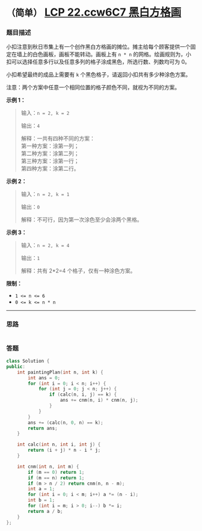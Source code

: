 # `（简单）` [LCP 22.ccw6C7 黑白方格画](https://leetcode-cn.com/problems/ccw6C7/)

### 题目描述
<p>小扣注意到秋日市集上有一个创作黑白方格画的摊位。摊主给每个顾客提供一个固定在墙上的白色画板，画板不能转动。画板上有 <code>n * n</code> 的网格。绘画规则为，小扣可以选择任意多行以及任意多列的格子涂成黑色，所选行数、列数均可为 0。</p>
<p>小扣希望最终的成品上需要有 <code>k</code> 个黑色格子，请返回小扣共有多少种涂色方案。</p>
<p>注意：两个方案中任意一个相同位置的格子颜色不同，就视为不同的方案。</p>
<p><strong>示例 1：</strong></p>
<blockquote>
<p>输入：<code>n = 2, k = 2</code></p>
<p>输出：<code>4</code></p>
<p>解释：一共有四种不同的方案：<br>
第一种方案：涂第一列；<br>
第二种方案：涂第二列；<br>
第三种方案：涂第一行；<br>
第四种方案：涂第二行。</p>
</blockquote>
<p><strong>示例 2：</strong></p>
<blockquote>
<p>输入：<code>n = 2, k = 1</code></p>
<p>输出：<code>0</code></p>
<p>解释：不可行，因为第一次涂色至少会涂两个黑格。</p>
</blockquote>
<p><strong>示例 3：</strong></p>
<blockquote>
<p>输入：<code>n = 2, k = 4</code></p>
<p>输出：<code>1</code></p>
<p>解释：共有 2*2=4 个格子，仅有一种涂色方案。</p>
</blockquote>
<p><strong>限制：</strong></p>
<ul>
<li><code>1 &lt;= n &lt;= 6</code></li>
<li><code>0 &lt;= k &lt;= n * n</code></li>
</ul>


---
### 思路
```
```



### 答题
``` C++
class Solution {
public:
    int paintingPlan(int n, int k) {
        int ans = 0;
        for (int i = 0; i < n; i++) {
            for (int j = 0; j < n; j++) {
                if (calc(n, i, j) == k) {
                    ans += cnm(n, i) * cnm(n, j);
                }
            }
        }
        ans += (calc(n, 0, n) == k);
        return ans;
    }

    int calc(int n, int i, int j) {
        return (i + j) * n - i * j;
    }

    int cnm(int n, int m) {
        if (m == 0) return 1;
        if (m == n) return 1;
        if (m > n / 2) return cnm(n, n - m);
        int a = 1;
        for (int i = 0; i < m; i++) a *= (n - i);
        int b = 1;
        for (int i = m; i > 0; i--) b *= i;
        return a / b;
    }
};
```




